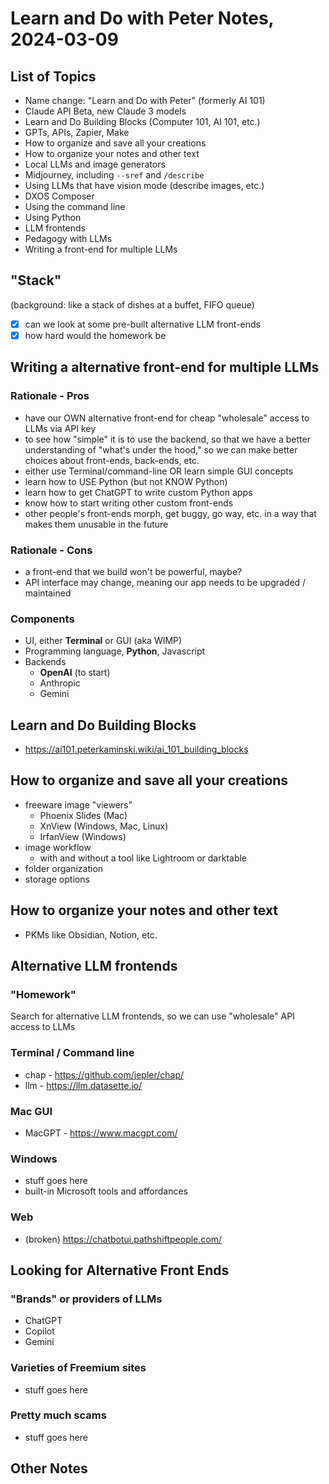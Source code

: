 # Learn and Do with Peter Notes, 2024-03-09

## List of Topics

- Name change: "Learn and Do with Peter" (formerly AI 101)
- Claude API Beta, new Claude 3 models
- Learn and Do Building Blocks (Computer 101, AI 101, etc.)
- GPTs, APIs, Zapier, Make
- How to organize and save all your creations
- How to organize your notes and other text
- Local LLMs and image generators
- Midjourney, including `--sref` and `/describe`
- Using LLMs that have vision mode (describe images, etc.)
- DXOS Composer
- Using the command line
- Using Python
- LLM frontends
- Pedagogy with LLMs
- Writing a front-end for multiple LLMs

## "Stack"

(background: like a stack of dishes at a buffet, FIFO queue)

- [x] can we look at some pre-built alternative LLM front-ends
- [x] how hard would the homework be

## Writing a alternative front-end for multiple LLMs

### Rationale - Pros

- have our OWN alternative front-end for cheap "wholesale" access to LLMs via API key
- to see how "simple" it is to use the backend, so that we have a better understanding of "what's under the hood," so we can make better choices about front-ends, back-ends, etc.
- either use Terminal/command-line OR learn simple GUI concepts
- learn how to USE Python (but not KNOW Python)
- learn how to get ChatGPT to write custom Python apps
- know how to start writing other custom front-ends
- other people's front-ends morph, get buggy, go way, etc. in a way that makes them unusable in the future

### Rationale - Cons

- a front-end that we build won't be powerful, maybe?
- API interface may change, meaning our app needs to be upgraded / maintained

### Components

- UI, either **Terminal** or GUI (aka WIMP)
- Programming language, **Python**, Javascript
- Backends
    - **OpenAI** (to start)
    - Anthropic
    - Gemini

## Learn and Do Building Blocks

- <https://ai101.peterkaminski.wiki/ai_101_building_blocks>

## How to organize and save all your creations

- freeware image "viewers"
    - Phoenix Slides (Mac)
    - XnView (Windows, Mac, Linux)
    - IrfanView (Windows)
- image workflow
    - with and without a tool like Lightroom or darktable
- folder organization
- storage options

## How to organize your notes and other text

- PKMs like Obsidian, Notion, etc.

## Alternative LLM frontends

### "Homework"

Search for alternative LLM frontends, so we can use "wholesale" API access to LLMs

### Terminal / Command line

- chap - <https://github.com/jepler/chap/>
- llm - <https://llm.datasette.io/>

### Mac GUI

- MacGPT - <https://www.macgpt.com/>

### Windows

- stuff goes here
- built-in Microsoft tools and affordances

### Web

- (broken) https://chatbotui.pathshiftpeople.com/

## Looking for Alternative Front Ends

### "Brands" or providers of LLMs

- ChatGPT
- Copilot
- Gemini

### Varieties of Freemium sites

- stuff goes here

### Pretty much scams

- stuff goes here

## Other Notes




